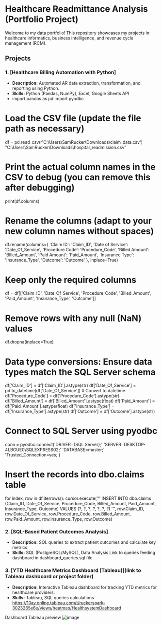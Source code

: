 # Healthcare Readmittance Analysis (Portfolio Project)

Welcome to my data portfolio! This repository showcases my projects in healthcare informatics, business intelligence, and revenue cycle management (RCM).

## Projects
### 1. [Healthcare Billing Automation with Python]
- **Description:** Automated AR data extraction, transformation, and reporting using Python.
- **Skills:** Python (Pandas, NumPy), Excel, Google Sheets API
- import pandas as pd
import pyodbc

# Load the CSV file (update the file path as necessary)
df = pd.read_csv(r'C:\Users\SamRucker\Downloads\claim_data.csv')
"C:\Users\SamRucker\Downloads\hospital_readmission.csv"

# Print the actual column names in the CSV to debug (you can remove this after debugging)
print(df.columns)

# Rename the columns (adapt to your new column names without spaces)
df.rename(columns={
    'Claim ID': 'Claim_ID', 
    'Date of Service': 'Date_Of_Service', 
    'Procedure Code': 'Procedure_Code',
    'Billed Amount': 'Billed_Amount',
    'Paid Amount': 'Paid_Amount',
    'Insurance Type': 'Insurance_Type',
    'Outcome': 'Outcome'
}, inplace=True)

# Keep only the required columns
df = df[['Claim_ID', 'Date_Of_Service', 'Procedure_Code', 'Billed_Amount', 'Paid_Amount', 'Insurance_Type', 'Outcome']]

# Remove rows with any null (NaN) values
df.dropna(inplace=True)

# Data type conversions: Ensure data types match the SQL Server schema
df['Claim_ID'] = df['Claim_ID'].astype(str)
df['Date_Of_Service'] = pd.to_datetime(df['Date_Of_Service'])  # Convert to datetime
df['Procedure_Code'] = df['Procedure_Code'].astype(str)
df['Billed_Amount'] = df['Billed_Amount'].astype(float)
df['Paid_Amount'] = df['Paid_Amount'].astype(float)
df['Insurance_Type'] = df['Insurance_Type'].astype(str)
df['Outcome'] = df['Outcome'].astype(str)

# Connect to SQL Server using pyodbc
conn = pyodbc.connect('DRIVER={SQL Server};'
                      'SERVER=DESKTOP-4LBGUE0\\SQLEXPRESS02;'
                      'DATABASE=master;'
                      'Trusted_Connection=yes;')

# Insert the records into dbo.claims table
for index, row in df.iterrows():
    cursor.execute('''
        INSERT INTO dbo.claims (Claim_ID, Date_Of_Service, Procedure_Code, Billed_Amount, Paid_Amount, Insurance_Type, Outcome)
        VALUES (?, ?, ?, ?, ?, ?, ?)
    ''', row.Claim_ID, row.Date_Of_Service, row.Procedure_Code, row.Billed_Amount, row.Paid_Amount, row.Insurance_Type, row.Outcome)

### 2. [SQL-Based Patient Outcomes Analysis]
- **Description:** SQL queries to extract patient outcomes and calculate key metrics.
- **Skills:** SQL (PostgreSQL/MySQL), Data Analysis
Link to queries feeding dashboard in dashboard_queries.sql file


### 3. [YTD Healthcare Metrics Dashboard (Tableau)](link to Tableau dashboard or project folder)
- **Description:** Interactive Tableau dashboard for tracking YTD metrics for healthcare providers.
- **Skills:** Tableau, SQL queries calculations
https://10ay.online.tableau.com/t/ruckerspark-3023265e6e/views/heatmap/HealthsystemDashboard

Dashboard Tableau preview
![image](https://github.com/user-attachments/assets/2570187d-6f69-4728-a09d-f8bc40d71604)


